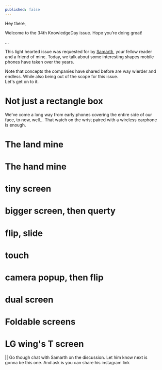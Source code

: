 ```yaml
---
published: false
---
```

Hey there,

Welcome to the 34th KnowledgeDay issue. Hope you're doing great!

...

This light hearted issue was requested for by [Samarth](), your fellow reader and a friend of mine. Today, we talk about some interesting shapes mobile phones have taken over the years.

Note that concepts the companies have shared before are way wierder and endless. While also being out of the scope for this issue.  
Let's get on to it.

# Not just a rectangle box
We've come a long way from early phones covering the entire side of our face, to now, well... That watch on the wrist paired with a wireless earphone is enough.  

# The land mine

# The hand mine

# tiny screen

# bigger screen, then querty

# flip, slide

# touch

# camera popup, then flip

# dual screen

# Foldable screens

# LG wing's T screen

|| Go though chat with Samarth on the discussion. Let him know next is gonna be this one. And ask is you can share his instagram link